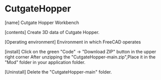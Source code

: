 # CutgateHopper

[name] Cutgate Hopper Workbench

[contents] Create 3D data of Cutgate Hopper.

[Operating environment] Environment in which FreeCAD operates

[install] Click on the green "Code" → "Download ZIP" button in the upper right corner
After unzipping  the "CutgateHopper-main.zip",Place it in the "Mod" folder in your application folder.

[Uninstall] Delete the "CutgateHopper-main" folder.
